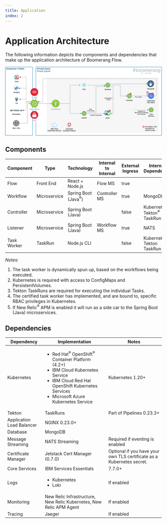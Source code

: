 ```yaml
---
title: Application
index: 2
---
```


# Application Architecture

The following information depicts the components and dependencies that make up the application architecture of Boomerang Flow.

![Boomerang Application Architecture](./assets/img/architecture-application.png)

## Components

| Component   | Type         | Technology                     | Internal to Internal | External Ingress | Internal Dependency                                | External Dependency |
| ----------- | ------------ | ------------------------------ | -------------------- | ---------------- | -------------------------------------------------- | ------------------- |
| Flow        | Front End    | React + Node.js                | Flow MS              | true             |                                                    |                     |
| Workflow    | Microservice | Spring Boot (Java<sup>®</sup>) | Controller MS        | true             | MongoDB                                            |                     |
| Controller  | Microservice | Spring Boot (Java)             |                      | false            | Kubernetes<sup>®</sup>, Tekton<sup>®</sup> TaskRun |                     |
| Listener    | Microservice | Spring Boot (Java)             | Workflow MS          | true             | NATS                                               |
| Task Worker | TaskRun      | Node.js CLI                    |                      | false            | Kubernetes<sup>®</sup>, Tekton TaskRun             |                     |

_Notes:_

1. The task worker is dynamically spun up, based on the workflows being executed.
2. Kubernetes is required with access to ConfigMaps and PersistentVolumes.
3. Tekton TaskRuns are required for executing the individual Tasks.
4. The certified task worker has implemented, and are bound to, specific RBAC privileges in Kubernetes.
5. If New Relic<sup>®</sup> APM is enabled it will run as a side car to the Spring Boot (Java) microservices.

## Dependencies

| Dependency                | Implementation                                                                                                                                                                                                                | Notes                                                                 |
| ------------------------- | ----------------------------------------------------------------------------------------------------------------------------------------------------------------------------------------------------------------------------- | --------------------------------------------------------------------- |
| Kubernetes                | <ul><li>Red Hat<sup>®</sup> OpenShift<sup>®</sup> Container Platform (4.2+)</li><li>IBM Cloud Kubernetes Service</li><li>IBM Cloud Red Hat OpenShift Kubernetes Services</li><li>Microsoft Azure Kubernetes Service</li></ul> | Kubernetes 1.20+                                                      |  |
| Tekton                    | TaskRuns                                                                                                                                                                                                                      | Part of Pipelines 0.23.3+                                             |
| Application Load Balancer | NGINX 0.23.0+                                                                                                                                                                                                                 |                                                                       |
| Database                  | MongoDB                                                                                                                                                                                                                       |                                                                       |
| Message Streaming         | NATS Streaming                                                                                                                                                                                                                | Required if eventing is enabled                                       |
| Certificate Manager       | Jetstack Cert Manager (0.7.0)                                                                                                                                                                                                 | Optional if you have your own TLS certificate as a Kubernetes secret. |
| Core Services             | IBM Services Essentials                                                                                                                                                                                                       | 7.7.0+                                                                | If enabled by disabling standalone mode |
| Logs                      | <ul><li>Kubernetes</li><li>Loki</li></ul>                                                                                                                                                                                     | If enabled                                                            |
| Monitoring                | New Relic Infrastructure, New Relic Kubernetes, New Relic APM Agent                                                                                                                                                           | If enabled                                                            |
| Tracing                   | Jaeger                                                                                                                                                                                                                        | If enabled                                                            |
